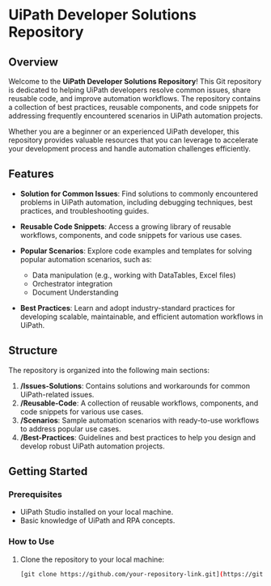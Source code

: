 # UiPath Developer Solutions Repository

## Overview

Welcome to the **UiPath Developer Solutions Repository**! This Git repository is dedicated to helping UiPath developers resolve common issues, share reusable code, and improve automation workflows. The repository contains a collection of best practices, reusable components, and code snippets for addressing frequently encountered scenarios in UiPath automation projects.

Whether you are a beginner or an experienced UiPath developer, this repository provides valuable resources that you can leverage to accelerate your development process and handle automation challenges efficiently.

## Features

- **Solution for Common Issues**: Find solutions to commonly encountered problems in UiPath automation, including debugging techniques, best practices, and troubleshooting guides.
  
- **Reusable Code Snippets**: Access a growing library of reusable workflows, components, and code snippets for various use cases.

- **Popular Scenarios**: Explore code examples and templates for solving popular automation scenarios, such as:
  - Data manipulation (e.g., working with DataTables, Excel files)
  - Orchestrator integration
  - Document Understanding
  
- **Best Practices**: Learn and adopt industry-standard practices for developing scalable, maintainable, and efficient automation workflows in UiPath.

## Structure

The repository is organized into the following main sections:

1. **/Issues-Solutions**: Contains solutions and workarounds for common UiPath-related issues.
2. **/Reusable-Code**: A collection of reusable workflows, components, and code snippets for various use cases.
3. **/Scenarios**: Sample automation scenarios with ready-to-use workflows to address popular use cases.
4. **/Best-Practices**: Guidelines and best practices to help you design and develop robust UiPath automation projects.

## Getting Started

### Prerequisites
- UiPath Studio installed on your local machine.
- Basic knowledge of UiPath and RPA concepts.
  
### How to Use
1. Clone the repository to your local machine:
   ```bash
   [git clone https://github.com/your-repository-link.git](https://github.com/ayushpurohit/UiPath.git)

